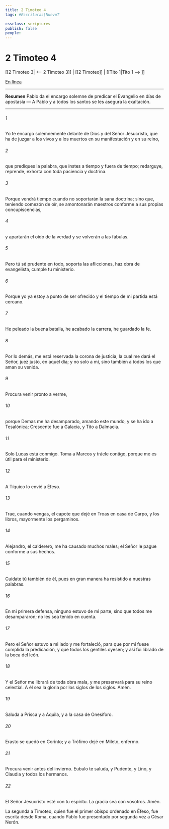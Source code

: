 ```yaml
---
title: 2 Timoteo 4
tags: #Escrituras\NuevoT

cssclass: scriptures
publish: false
people:
---
```


# 2 Timoteo 4
[[2 Timoteo 3| <-- 2 Timoteo 3]] | [[2 Timoteo]] | [[Tito 1|Tito 1 --> ]]

[En línea](https://churchofjesuschrist.org/study/scriptures/nt/2-tim/4?lang=spa)

---
__Resumen__
Pablo da el encargo solemne de predicar el Evangelio en días de apostasía — A Pablo y a todos los santos se les asegura la exaltación.

---
###### 1 
Yo te encargo solemnemente delante de Dios y del Señor Jesucristo, que ha de juzgar a los vivos y a los muertos en su manifestación y en su reino,

###### 2 
que prediques la palabra, que instes a tiempo y fuera de tiempo; redarguye, reprende, exhorta con toda paciencia y doctrina.

###### 3 
Porque vendrá tiempo cuando no soportarán la sana doctrina; sino que, teniendo comezón de oír, se amontonarán maestros conforme a sus propias concupiscencias,

###### 4 
y apartarán el oído de la verdad y se volverán a las fábulas.

###### 5 
Pero tú sé prudente en todo, soporta las aflicciones, haz obra de evangelista, cumple tu ministerio.

###### 6 
Porque yo ya estoy a punto de ser ofrecido  y el tiempo de mi partida está cercano.

###### 7 
He peleado la buena batalla, he acabado la carrera, he guardado la fe.

###### 8 
Por lo demás, me está reservada la corona de justicia, la cual me dará el Señor, juez justo, en aquel día; y no solo a mí, sino también a todos los que aman su venida.

###### 9 
Procura venir pronto a verme,

###### 10 
porque Demas me ha desamparado, amando este mundo, y se ha ido a Tesalónica; Crescente fue a Galacia, y Tito a Dalmacia.

###### 11 
Solo Lucas está conmigo. Toma a Marcos y tráele contigo, porque me es útil para el ministerio.

###### 12 
A Tíquico lo envié a Éfeso.

###### 13 
Trae, cuando vengas, el capote que dejé en Troas en casa de Carpo, y los libros, mayormente los pergaminos.

###### 14 
Alejandro, el calderero, me ha causado muchos males; el Señor le pague conforme a sus hechos.

###### 15 
Cuídate tú también de él, pues en gran manera ha resistido a nuestras palabras.

###### 16 
En mi primera defensa, ninguno estuvo de mi parte, sino que todos me desampararon; no les sea tenido en cuenta.

###### 17 
Pero el Señor estuvo a mi lado y me fortaleció, para que por mí fuese cumplida la predicación, y que todos los gentiles oyesen; y así fui librado de la boca del león.

###### 18 
Y el Señor me librará de toda obra mala, y me preservará para su reino celestial. A él sea la gloria por los siglos de los siglos. Amén.

###### 19 
Saluda a Prisca y a Aquila, y a la casa de Onesíforo.

###### 20 
Erasto se quedó en Corinto; y a Trófimo dejé en Mileto, enfermo.

###### 21 
Procura venir antes del invierno. Eubulo te saluda, y Pudente, y Lino, y Claudia y todos los hermanos.

###### 22 
El Señor Jesucristo esté con tu espíritu. La gracia sea con vosotros. Amén.

La segunda  a Timoteo, quien fue el primer obispo ordenado en Éfeso, fue escrita desde Roma, cuando Pablo fue presentado por segunda vez a César Nerón.

